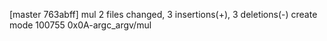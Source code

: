 [master 763abff] mul
 2 files changed, 3 insertions(+), 3 deletions(-)
 create mode 100755 0x0A-argc_argv/mul

